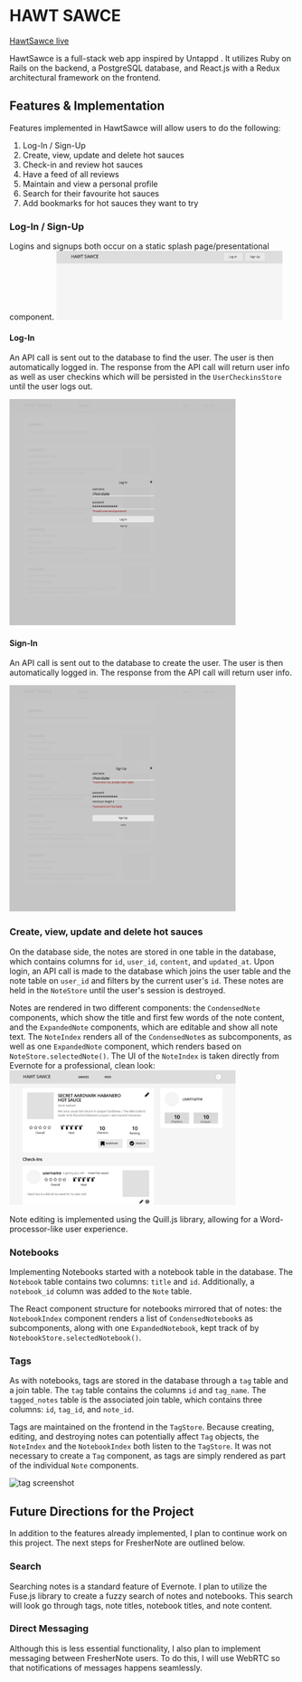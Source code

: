 # HAWT SAWCE

[HawtSawce live][heroku]

[heroku]: http://www.herokuapp.com

HawtSawce is a full-stack web app inspired by Untappd .  It utilizes Ruby on Rails on the backend, a PostgreSQL database, and React.js with a Redux architectural framework on the frontend.  

## Features & Implementation

Features implemented in HawtSawce will allow users to do the following:
 1. Log-In / Sign-Up
 2. Create, view, update and delete hot sauces
 3. Check-in and review hot sauces
 4. Have a feed of all reviews
 5. Maintain and view a personal profile
 6. Search for their favourite hot sauces
 7. Add bookmarks for hot sauces they want to try

### Log-In / Sign-Up
Logins and signups both occur on a static splash page/presentational component.
<img src="https://github.com/hellochitty/Hawt-Sawce/blob/master/docs/wireframes/Index.png" alt="Index View" width="400">
#### Log-In
  An API call is sent out to the database to find the user. The user is then automatically logged in. The response from the API call will return user info as well as user checkins which will be persisted in the `UserCheckinsStore` until the user logs out.

  <img src="https://github.com/hellochitty/Hawt-Sawce/blob/master/docs/wireframes/Login.png" alt="Login View" width="400">

#### Sign-In
  An API call is sent out to the database to create the user. The user is then automatically logged in. The response from the API call will return user info.
  
  <img src="https://github.com/hellochitty/Hawt-Sawce/blob/master/docs/wireframes/Sign%20Up.png" alt="Sign Up View" width="400">

### Create, view, update and delete hot sauces

  On the database side, the notes are stored in one table in the database, which contains columns for `id`, `user_id`, `content`, and `updated_at`.  Upon login, an API call is made to the database which joins the user table and the note table on `user_id` and filters by the current user's `id`.  These notes are held in the `NoteStore` until the user's session is destroyed.  

  Notes are rendered in two different components: the `CondensedNote` components, which show the title and first few words of the note content, and the `ExpandedNote` components, which are editable and show all note text.  The `NoteIndex` renders all of the `CondensedNote`s as subcomponents, as well as one `ExpandedNote` component, which renders based on `NoteStore.selectedNote()`. The UI of the `NoteIndex` is taken directly from Evernote for a professional, clean look:  
<img src="https://github.com/hellochitty/Hawt-Sawce/blob/master/docs/wireframes/Single_Sauce_View.png" alt="Single Sauce View" width="400">


Note editing is implemented using the Quill.js library, allowing for a Word-processor-like user experience.

### Notebooks

Implementing Notebooks started with a notebook table in the database.  The `Notebook` table contains two columns: `title` and `id`.  Additionally, a `notebook_id` column was added to the `Note` table.  

The React component structure for notebooks mirrored that of notes: the `NotebookIndex` component renders a list of `CondensedNotebook`s as subcomponents, along with one `ExpandedNotebook`, kept track of by `NotebookStore.selectedNotebook()`.  

### Tags

As with notebooks, tags are stored in the database through a `tag` table and a join table.  The `tag` table contains the columns `id` and `tag_name`.  The `tagged_notes` table is the associated join table, which contains three columns: `id`, `tag_id`, and `note_id`.  

Tags are maintained on the frontend in the `TagStore`.  Because creating, editing, and destroying notes can potentially affect `Tag` objects, the `NoteIndex` and the `NotebookIndex` both listen to the `TagStore`.  It was not necessary to create a `Tag` component, as tags are simply rendered as part of the individual `Note` components.  

![tag screenshot](wireframes/tag-search.png)

## Future Directions for the Project

In addition to the features already implemented, I plan to continue work on this project.  The next steps for FresherNote are outlined below.

### Search

Searching notes is a standard feature of Evernote.  I plan to utilize the Fuse.js library to create a fuzzy search of notes and notebooks.  This search will look go through tags, note titles, notebook titles, and note content.  

### Direct Messaging

Although this is less essential functionality, I also plan to implement messaging between FresherNote users.  To do this, I will use WebRTC so that notifications of messages happens seamlessly.  
